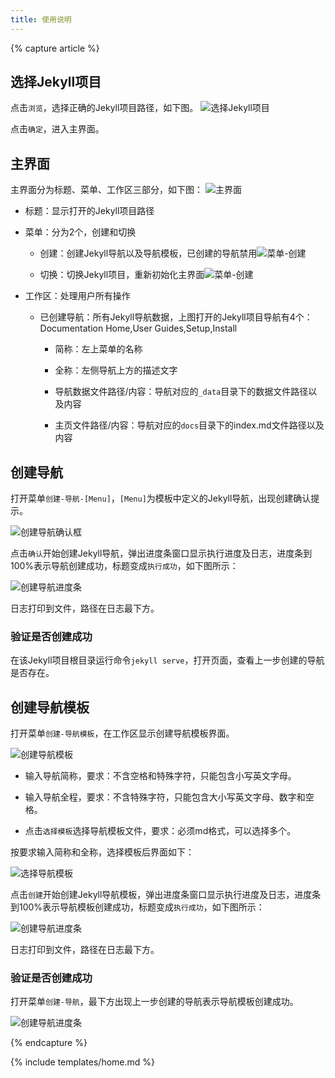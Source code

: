 ```yaml
---
title: 使用说明
---
```


{% capture article %}

## 选择Jekyll项目

点击`浏览`，选择正确的Jekyll项目路径，如下图。
![选择Jekyll项目](/images/docs/guides/generator/template-generator-launcher.png)

点击`确定`，进入主界面。

## 主界面

主界面分为标题、菜单、工作区三部分，如下图：
![主界面](/images/docs/guides/generator/template-generator-main.png)

* 标题：显示打开的Jekyll项目路径

* 菜单：分为2个，创建和切换

  * 创建：创建Jekyll导航以及导航模板，已创建的导航禁用![菜单-创建](/images/docs/guides/generator/template-generator-menu-create.png)

  * 切换：切换Jekyll项目，重新初始化主界面![菜单-创建](/images/docs/guides/generator/template-generator-menu-switch.png)

* 工作区：处理用户所有操作
  
  * 已创建导航：所有Jekyll导航数据，上图打开的Jekyll项目导航有4个：Documentation Home,User Guides,Setup,Install

    * 简称：左上菜单的名称

    * 全称：左侧导航上方的描述文字

    * 导航数据文件路径/内容：导航对应的`_data`目录下的数据文件路径以及内容

    * 主页文件路径/内容：导航对应的`docs`目录下的index.md文件路径以及内容

## 创建导航

打开菜单`创建-导航-[Menu]`，`[Menu]`为模板中定义的Jekyll导航，出现创建确认提示。

![创建导航确认框](/images/docs/guides/generator/template-generator-create-menu-confirm.png)

点击`确认`开始创建Jekyll导航，弹出进度条窗口显示执行进度及日志，进度条到100%表示导航创建成功，标题变成`执行成功`，如下图所示：

![创建导航进度条](/images/docs/guides/generator/template-generator-create-menu-progress.png)

日志打印到文件，路径在日志最下方。

### 验证是否创建成功

在该Jekyll项目根目录运行命令`jekyll serve`，打开页面，查看上一步创建的导航是否存在。

## 创建导航模板

打开菜单`创建-导航模板`，在工作区显示创建导航模板界面。

![创建导航模板](/images/docs/guides/generator/template-generator-create-menutype.png)

* 输入导航简称，要求：不含空格和特殊字符，只能包含小写英文字母。

* 输入导航全程，要求：不含特殊字符，只能包含大小写英文字母、数字和空格。

* 点击`选择模板`选择导航模板文件，要求：必须md格式，可以选择多个。

按要求输入简称和全称，选择模板后界面如下：

![选择导航模板](/images/docs/guides/generator/template-generator-create-menutype-input.png)

点击`创建`开始创建Jekyll导航模板，弹出进度条窗口显示执行进度及日志，进度条到100%表示导航模板创建成功，标题变成`执行成功`，如下图所示：

![创建导航进度条](/images/docs/guides/generator/template-generator-create-menutype-progress.png)

日志打印到文件，路径在日志最下方。

### 验证是否创建成功

打开菜单`创建-导航`，最下方出现上一步创建的导航表示导航模板创建成功。

![创建导航进度条](/images/docs/guides/generator/template-generator-create-menutype-success.png)

{% endcapture %}

{% include templates/home.md %}
